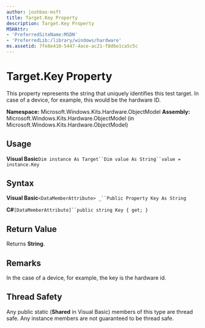 ```yaml
---
author: joshbax-msft
title: Target.Key Property
description: Target.Key Property
MSHAttr:
- 'PreferredSiteName:MSDN'
- 'PreferredLib:/library/windows/hardware'
ms.assetid: 7fe8e410-5447-4ace-ac21-f8d6e1ca5c5c
---
```


# Target.Key Property


This property represents the string that uniquely identifies this test target. In case of a device, for example, this would be the hardware ID.

**Namespace:** Microsoft.Windows.Kits.Hardware.ObjectModel **Assembly:** Microsoft.Windows.Kits.Hardware.ObjectModel (in Microsoft.Windows.Kits.Hardware.ObjectModel)

## Usage


**Visual Basic**`Dim instance As Target``Dim value As String``value = instance.Key`

## Syntax


**Visual Basic**`<DataMemberAttribute> _``Public Property Key As String`

**C#**`[DataMemberAttribute]``public string Key { get; }`

## Return Value


Returns **String**.

## Remarks


In the case of a device, for example, the key is the hardware id.

## Thread Safety


Any public static (**Shared** in Visual Basic) members of this type are thread safe. Any instance members are not guaranteed to be thread safe.

 

 






